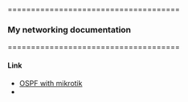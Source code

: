 =====================================

### My networking documentation

=====================================

#### Link

- [OSPF with mikrotik](./ospf-nat-with-mikrotik/)
-
